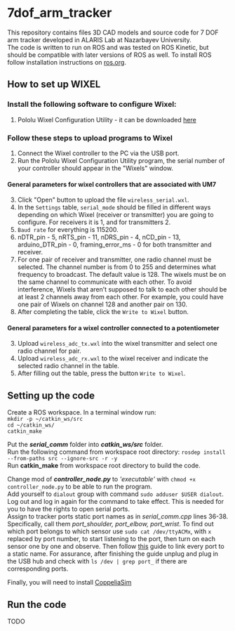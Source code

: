 # 7dof_arm_tracker
This repository contains files 3D CAD models and source code for 7 DOF arm tracker developed in ALARIS Lab at Nazarbayev University.  
The code is written to run on ROS and was tested on ROS Kinetic, but should be compatible with later versions of ROS as well. To install ROS follow installation instructions on [ros.org](http://handlebarsjs.com/).

## How to set up WIXEL

### Install the following software to configure Wixel:
1. Pololu Wixel Configuration Utility - it can be downloaded [here](https://www.pololu.com/product/1336/resources)
 
### Follow these steps to upload programs to Wixel
1. Connect the Wixel controller to the PC via the USB port.
2. Run the Pololu Wixel Configuration Utility program, the serial number of your controller should appear in the "Wixels" window.

#### General parameters for wixel controllers that are associated with UM7
3. Click "Open" button to upload the file `wireless_serial.wxl`.
4. In the `Settings` table, `serial_mode` should be filled in different ways depending on which Wixel (receiver or transmitter) you are going to configure. For receivers it is 1, and for transmitters 2. 
5. `Baud rate` for everything is 115200.
6. nDTR_pin - 5, nRTS_pin - 11, nDRS_pin - 4, nCD_pin - 13, arduino_DTR_pin - 0, framing_error_ms - 0 for both transmitter and receiver.
7. For one pair of receiver and transmitter, one radio channel must be selected. The channel number is from 0 to 255 and determines what frequency to broadcast. The default value is 128. The wixels must be on the same channel to communicate with each other. To avoid interference, Wixels that aren’t supposed to talk to each other should be at least 2 channels away from each other. For example, you could have one pair of Wixels on channel 128 and another pair on 130.
8. After completing the table, click the `Write to Wixel` button.

#### General parameters for a wixel controller connected to a potentiometer
3. Upload `wireless_adc_tx.wxl` into the wixel transmitter and select one radio channel for pair.
4. Upload `wireless_adc_rx.wxl` to the wixel receiver and indicate the selected radio channel in the table.
5. After filling out the table, press the button `Write to Wixel`.

## Setting up the code
Create a ROS workspace. In a terminal window run:  
`mkdir -p ~/catkin_ws/src`  
`cd ~/catkin_ws/`  
`catkin_make`  

Put the ***serial_comm*** folder into ***catkin_ws/src*** folder.  
Run the following command from workspace root directory: `rosdep install --from-paths src --ignore-src -r -y`  
Run **catkin_make** from workspace root directory to build the code.

Change mod of ***controller_node.py*** to *'executable'* with `chmod +x controller_node.py` to be able to run the program.  
Add yourself to `dialout` group with command `sudo adduser $USER dialout`. Log out and log in again for the command to take effect. This is needed for you to have the rights to open serial ports.  
Assign to tracker ports static port names as in *serial_comm.cpp* lines 36-38. Specifically, call them *port_shoulder, port_elbow, port_wrist*. To find out which port belongs to which sensor use `sudo cat /dev/ttyACMx`, with `x` replaced by port number, to start listening to the port, then turn on each sensor one by one and observe. Then follow [this](https://msadowski.github.io/linux-static-port/") guide to link every port to a static name. For assurance, after finishing the guide unplug and plug in the USB hub and check  with `ls /dev | grep port_` if there are corresponding ports.

Finally, you will need to install [CoppeliaSim](https://www.coppeliarobotics.com/)

## Run the code
TODO
